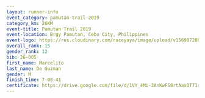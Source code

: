 ```yaml
---
layout: runner-info 
event_category: pamutan-trail-2019 
category_km: 26KM 
event-title: Pamutan Trail 2019 
event-location: Brgy Pamutan, Cebu City, Philippines 
event-logo: https://res.cloudinary.com/raceyaya/image/upload/v1569072806/logo/pamutan-trail_d8abrj.jpg 
overall_rank: 15
gender_rank: 12
bib: 26-005
first_name: Marcelito
last_name: De Guzman
gender: M
finish_time: 7-08-41
certificate: https://drive.google.com/file/d/1VY_4Mi-3AnKwFS8rtAaxOT71rewefHoh/view?usp=sharing
---
```

